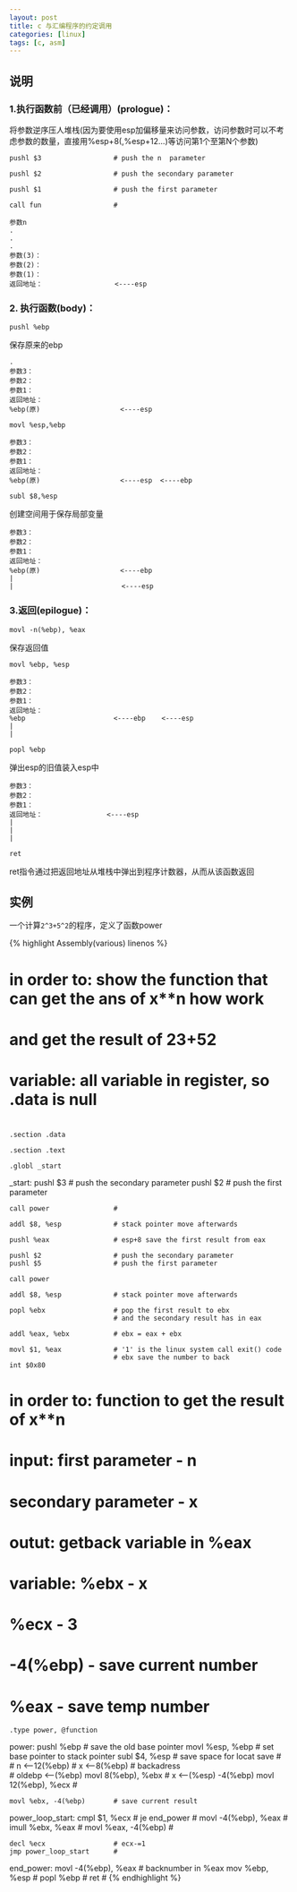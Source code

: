 ```yaml
---
layout: post 
title: c 与汇编程序的约定调用
categories: [linux]
tags: [c, asm]
---
```


## 说明

### 1.执行函数前（已经调用）(prologue)：

将参数逆序压人堆栈(因为要使用esp加偏移量来访问参数，访问参数时可以不考虑参数的数量，直接用%esp+8(,%esp+12...)等访问第1个至第N个参数)

`pushl $3                  # push the n  parameter`

`pushl $2                  # push the secondary parameter`

`pushl $1                  # push the first parameter`

`call fun                  # `
    
    参数n
    .
    .
    .
    参数(3)：
    参数(2)：  
    参数(1)：  
    返回地址：                  <----esp 


### 2. 执行函数(body)：

`pushl %ebp`

保存原来的ebp

    .
    参数3：
    参数2：  
    参数1：
    返回地址：
    %ebp(原)                    <----esp

`movl %esp,%ebp`

    参数3：
    参数2：
    参数1：      
    返回地址：                                            
    %ebp(原)                    <----esp  <----ebp

`subl $8,%esp`

创建空间用于保存局部变量

    参数3：
    参数2：     
    参数1：           
    返回地址：            
    %ebp(原)                    <----ebp        
    |  
    |                           <----esp

### 3.返回(epilogue)：

`movl -n(%ebp), %eax`

保存返回值

`movl %ebp, %esp`

    参数3：
    参数2：  
    参数1：   
    返回地址：  
    %ebp                      <----ebp    <----esp   
    | 
    |

`popl %ebp`

弹出esp的旧值装入esp中

    参数3：
    参数2：  
    参数1：
    返回地址：                <----esp
    | 
    | 
    |

`ret`

ret指令通过把返回地址从堆栈中弹出到程序计数器，从而从该函数返回

## 实例

一个计算`2^3+5^2`的程序，定义了函数power

{% highlight Assembly(various) linenos %}
# in order to: show the function that can get the ans of x**n how work
#              and get the result of 2**3+5**2
#
#
# variable: all variable in register, so .data is null
#           
    
    .section .data

    .section .text

    .globl _start

_start:
    pushl $3                  # push the secondary parameter
    pushl $2                  # push the first parameter

    call power                # 

    addl $8, %esp             # stack pointer move afterwards

    pushl %eax                # esp+8 save the first result from eax

    pushl $2                  # push the secondary parameter
    pushl $5                  # push the first parameter

    call power

    addl $8, %esp             # stack pointer move afterwards

    popl %ebx                 # pop the first result to ebx
                              # and the secondary result has in eax

    addl %eax, %ebx           # ebx = eax + ebx

    movl $1, %eax             # '1' is the linux system call exit() code
                              # ebx save the number to back 
    int $0x80          

#
# in order to: function to get the result of x**n
#
# input: first parameter - n
#        secondary parameter - x
#
# outut: getback variable in %eax
#
# variable: %ebx - x
#           %ecx - 3
#
#           -4(%ebp) -  save current number
#           %eax - save temp number

    .type power, @function
power:
    pushl %ebp                # save the old base pointer
    movl %esp, %ebp           # set base pointer to stack pointer 
    subl $4, %esp             # save space for locat save 
                              #       
                              # n              <--12(%ebp) 
                              # x              <--8(%ebp)
                              # backadress     
                              # oldebp         <--(%ebp)
    movl 8(%ebp), %ebx        # x              <--(%esp) -4(%ebp)
    movl 12(%ebp), %ecx       # 

    movl %ebx, -4(%ebp)       # save current result

power_loop_start:
    cmpl $1, %ecx             # 
    je end_power              #
    movl -4(%ebp), %eax       #
    imull %ebx, %eax          #
    movl %eax, -4(%ebp)       #

    decl %ecx                 # ecx-=1
    jmp power_loop_start      #

end_power:
    movl -4(%ebp), %eax       # backnumber in %eax 
    mov %ebp, %esp            #
    popl %ebp                 # 
    ret                       #
{% endhighlight %}
